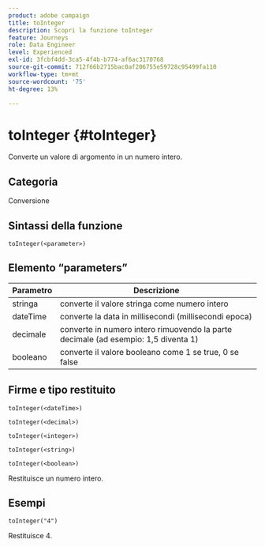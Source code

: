 ```yaml
---
product: adobe campaign
title: toInteger
description: Scopri la funzione toInteger
feature: Journeys
role: Data Engineer
level: Experienced
exl-id: 3fcbf4dd-3ca5-4f4b-b774-af6ac3170768
source-git-commit: 712f66b2715bac0af206755e59728c95499fa110
workflow-type: tm+mt
source-wordcount: '75'
ht-degree: 13%

---
```


# toInteger {#toInteger}

Converte un valore di argomento in un numero intero.

## Categoria

Conversione

## Sintassi della funzione

`toInteger(<parameter>)`

## Elemento “parameters”

| Parametro | Descrizione |
|--- |--- |
| stringa | converte il valore stringa come numero intero |
| dateTime | converte la data in millisecondi (millisecondi epoca) |
| decimale | converte in numero intero rimuovendo la parte decimale (ad esempio: 1,5 diventa 1) |
| booleano | converte il valore booleano come 1 se true, 0 se false |

## Firme e tipo restituito

`toInteger(<dateTime>)`

`toInteger(<decimal>)`

`toInteger(<integer>)`

`toInteger(<string>)`

`toInteger(<boolean>)`

Restituisce un numero intero.

## Esempi

`toInteger("4")`

Restituisce 4.
